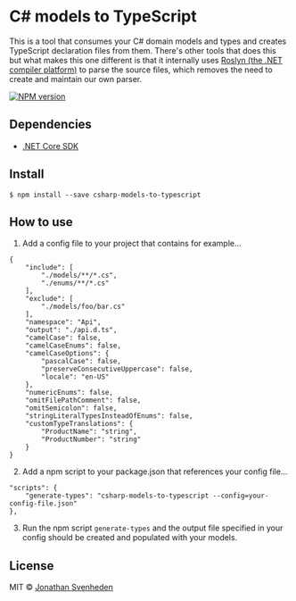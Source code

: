 # C# models to TypeScript

This is a tool that consumes your C# domain models and types and creates TypeScript declaration files from them. There's other tools that does this but what makes this one different is that it internally uses [Roslyn (the .NET compiler platform)](https://github.com/dotnet/roslyn) to parse the source files, which removes the need to create and maintain our own parser.


[![NPM version][npm-image]][npm-url]


## Dependencies

* [.NET Core SDK](https://www.microsoft.com/net/download/macos)


## Install

```
$ npm install --save csharp-models-to-typescript
```

## How to use

1. Add a config file to your project that contains for example...

```
{
    "include": [
        "./models/**/*.cs",
        "./enums/**/*.cs"
    ],
    "exclude": [
        "./models/foo/bar.cs"
    ],
    "namespace": "Api",
    "output": "./api.d.ts",
    "camelCase": false,
    "camelCaseEnums": false,
    "camelCaseOptions": {
        "pascalCase": false,
        "preserveConsecutiveUppercase": false,
        "locale": "en-US"
    },
    "numericEnums": false,
    "omitFilePathComment": false,
    "omitSemicolon": false,
    "stringLiteralTypesInsteadOfEnums": false,
    "customTypeTranslations": {
        "ProductName": "string",
        "ProductNumber": "string"
    }
}
```

2. Add a npm script to your package.json that references your config file...

```
"scripts": {
    "generate-types": "csharp-models-to-typescript --config=your-config-file.json"
},
```

3. Run the npm script `generate-types` and the output file specified in your config should be created and populated with your models.


## License

MIT © [Jonathan Svenheden](https://github.com/svenheden)

[npm-image]: https://img.shields.io/npm/v/csharp-models-to-typescript.svg
[npm-url]: https://npmjs.org/package/csharp-models-to-typescript
